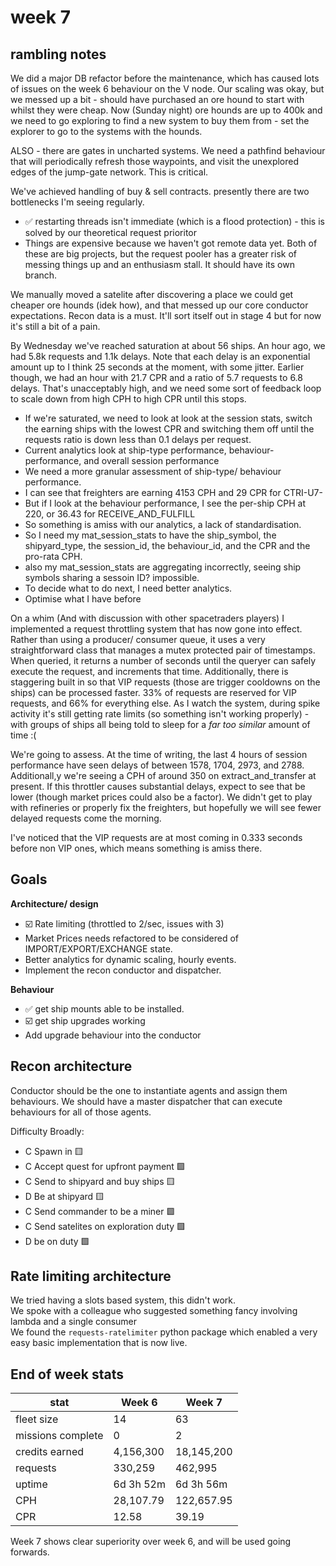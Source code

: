 
# week 7 

## rambling notes
We did a major DB refactor before the maintenance, which has caused lots of issues on the week 6  behaviour on the V node. 
Our scaling was okay, but we messed up a bit - should have purchased an ore hound to start with whilst they were cheap.
Now (Sunday night) ore hounds are up to 400k and we need to go exploring to find a new system to buy them from - set the explorer to go to the systems with the hounds.

ALSO - there are gates in uncharted systems. We need a pathfind behaviour that will periodically refresh those waypoints, and visit the unexplored edges of the jump-gate network. This is critical.

We've achieved handling of buy & sell contracts. presently there are two bottlenecks I'm seeing regularly.
* ✅ restarting threads isn't immediate (which is a flood protection) - this is solved by our theoretical request prioritor
* Things are expensive because we haven't got remote data yet. Both of these are big projects, but the request pooler has a greater risk of messing things up and an enthusiasm stall. It should have its own branch.

We manually moved a satelite after discovering a place we could get cheaper ore hounds (idek how), and that messed up our core conductor expectations. Recon data is a must. It'll sort itself out in stage 4 but for now it's still a bit of a pain.

By Wednesday we've reached saturation at about 56 ships. An hour ago, we had 5.8k requests and 1.1k delays. Note that each delay is an exponential amount up to I think 25 seconds at the moment, with some jitter.
Earlier though, we had an hour with 21.7 CPR and a ratio of 5.7 requests to 6.8 delays. That's unacceptably high, and we need some sort of feedback loop to scale down from high CPH to high CPR until this stops. 

* If we're saturated, we need to look at look at the session stats, switch the earning ships with the lowest CPR and switching them off until the requests ratio is down less than 0.1 delays per request. 
* Current analytics look at ship-type performance, behaviour-performance, and overall session performance
 * We need a more granular assessment of ship-type/ behaviour performance. 
 * I can see that freighters are earning 4153 CPH and 29 CPR for CTRI-U7-
 * But if I look at the behaviour performance, I see the per-ship CPH at 220, or 36.43 for RECEIVE_AND_FULFILL
 * So something is amiss with our analytics, a lack of standardisation. 
 * So I need my mat_session_stats to have the ship_symbol, the shipyard_type, the session_id, the behaviour_id, and the CPR and the pro-rata CPH.
 *  also my mat_session_stats are aggregating incorrectly, seeing ship symbols sharing a sessoin ID? impossible.
 * To decide what to do next, I need better analytics.
 * Optimise what I have before


On a whim (And with discussion with other spacetraders players) I implemented a request throttling system that has now gone into effect. Rather than using a producer/ consumer queue, it uses a very straightforward class that manages a mutex protected pair of timestamps.
When queried, it returns a number of seconds until the queryer can safely execute the request, and increments that time. 
Additionally, there is staggering built in so that VIP requests (those are trigger cooldowns on the ships) can be processed faster. 33% of requests are reserved for VIP requests, and 66% for everything else.
As I watch the system, during spike activity it's still getting rate limits (so something isn't working properly) - with groups of ships all being told to sleep for a _far too similar_ amount of time :( 

We're going to assess.
At the time of writing, the last 4 hours of session performance have seen delays of between 1578, 1704, 2973, and 2788. 
Additionall,y we're seeing a CPH of around 350 on extract_and_transfer at present. If this throttler causes substantial delays, expect to see that be lower (though market prices could also be a factor).
We didn't get to play with refineries or properly fix the freighters, but hopefully we will see fewer delayed requests come the morning.

I've noticed that the VIP requests are at most coming in 0.333 seconds before non VIP ones, which means something is amiss there.



## Goals
**Architecture/ design**
* ☑️ Rate limiting (throttled to 2/sec, issues with 3)
* Market Prices needs refactored to be considered of IMPORT/EXPORT/EXCHANGE state.
* Better analytics for dynamic scaling, hourly events.
* Implement the recon conductor and dispatcher.


**Behaviour**
* ✅ get ship mounts able to be installed.
* ☑️ get ship upgrades working 
* Add upgrade behaviour into the conductor

## Recon architecture

Conductor should be the one to instantiate agents and assign them behaviours.
We should have a master dispatcher that can execute behaviours for all of those agents.


Difficulty Broadly:
* C Spawn in 🟨
* C Accept quest for upfront payment 🟩 
* C Send to shipyard and buy ships 🟨
* D Be at shipyard 🟨
* C Send commander to be a miner 🟩
* C Send satelites on exploration duty 🟩
* D be on duty 🟩

## Rate limiting architecture

We tried having a slots based system, this didn't work.  
We spoke with a colleague who suggested something fancy involving lambda and a single consumer  
We found the `requests-ratelimiter` python package which enabled a very easy basic implementation that is now live.  

## End of week stats 

| stat             | Week 6    | Week 7     |
| ---              | ---       | ---        |
| fleet size       | 14        | 63         | 
| missions complete| 0         | 2          |
| credits earned   | 4,156,300 | 18,145,200 |
| requests         | 330,259   | 462,995    |
| uptime           | 6d 3h 52m | 6d 3h 56m  | 
| CPH              | 28,107.79 | 122,657.95 |
| CPR              | 12.58     | 39.19      |

Week 7 shows clear superiority over week 6, and will be used going forwards.
